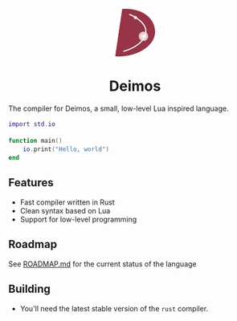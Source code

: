 <p align="center">
    <img src="art/logo.png" width="80"/>
    <h1 align="center"><b>Deimos</b></h1>
</p>

The compiler for Deimos, a small, low-level Lua inspired language.

```lua
import std.io

function main()
    io.print("Hello, world")
end
```

## Features
- Fast compiler written in Rust
- Clean syntax based on Lua
- Support for low-level programming

## Roadmap
See [ROADMAP.md](ROADMAP.md) for the current status of the language

## Building
- You'll need the latest stable version of the `rust` compiler.
